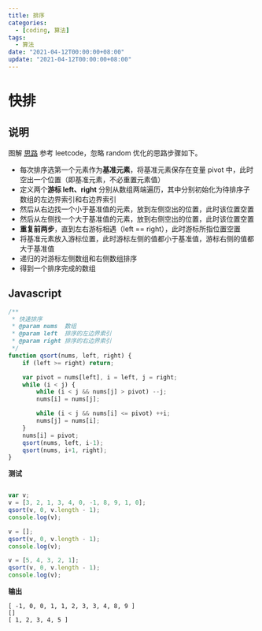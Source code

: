 ```yaml
---
title: 排序
categories: 
  - [coding, 算法]
tags:
  - 算法
date: "2021-04-12T00:00:00+08:00"
update: "2021-04-12T00:00:00+08:00"
---
```


# 快排

## 说明

图解 [思路](https://leetcode-cn.com/problems/sort-an-array/solution/pai-xu-shu-zu-by-leetcode-solution/) 参考 leetcode，忽略 random 优化的思路步骤如下。

- 每次排序选第一个元素作为**基准元素**，将基准元素保存在变量 pivot 中，此时空出一个位置（即基准元素，不必重置元素值）
- 定义两个**游标 left、right** 分别从数组两端遍历，其中分别初始化为待排序子数组的左边界索引和右边界索引
- 然后从右边找一个小于基准值的元素，放到左侧空出的位置，此时该位置空置
- 然后从左侧找一个大于基准值的元素，放到右侧空出的位置，此时该位置空置
- **重复前两步**，直到左右游标相遇（left == right），此时游标所指位置空置
- 将基准元素放入游标位置，此时游标左侧的值都小于基准值，游标右侧的值都大于基准值
- 递归的对游标左侧数组和右侧数组排序
- 得到一个排序完成的数组

## Javascript

```javascript
/**
 * 快速排序
 * @param nums  数组
 * @param left  排序的左边界索引
 * @param right 排序的右边界索引
 */
function qsort(nums, left, right) {
    if (left >= right) return;

    var pivot = nums[left], i = left, j = right;
    while (i < j) {
        while (i < j && nums[j] > pivot) --j;
        nums[i] = nums[j];

        while (i < j && nums[i] <= pivot) ++i;
        nums[j] = nums[i];
    }
    nums[i] = pivot;
    qsort(nums, left, i-1);
    qsort(nums, i+1, right);
}
```

**测试**

```javascript

var v;
v = [3, 2, 1, 3, 4, 0, -1, 8, 9, 1, 0];
qsort(v, 0, v.length - 1);
console.log(v);

v = [];
qsort(v, 0, v.length - 1);
console.log(v);

v = [5, 4, 3, 2, 1];
qsort(v, 0, v.length - 1);
console.log(v);
```

**输出**

```shell
[ -1, 0, 0, 1, 1, 2, 3, 3, 4, 8, 9 ]
[]
[ 1, 2, 3, 4, 5 ]
```

